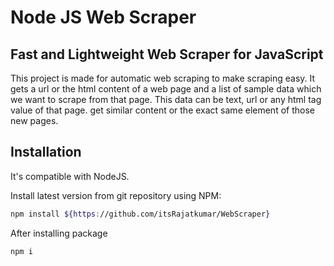 # Node JS Web Scraper
## Fast and Lightweight Web Scraper for JavaScript

This project is made for automatic web scraping to make scraping easy. It gets a url or the html content of a web page and a list of sample data which we want to scrape from that page. This data can be text, url or any html tag value of that page. get similar content or the exact same element of those new pages.

## Installation

It's compatible with NodeJS.

Install latest version from git repository using NPM:
```bash
npm install ${https://github.com/itsRajatkumar/WebScraper}
```

After installing package
```bash
npm i
```
